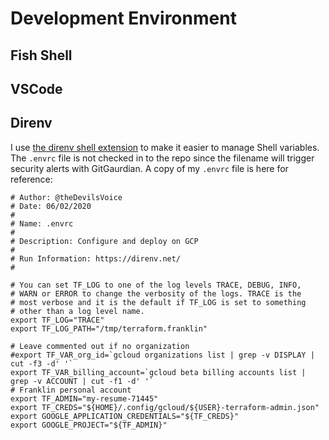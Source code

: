# Development Environment

## Fish Shell

## VSCode

## Direnv

I use [the direnv shell extension](https://direnv.net/) to make
it easier to manage Shell variables. The `.envrc` file is not 
checked in to the repo since the filename will trigger security
alerts with GitGaurdian. A copy of my `.envrc` file is
here for reference:

```fish
# Author: @theDevilsVoice
# Date: 06/02/2020
#
# Name: .envrc
#
# Description: Configure and deploy on GCP
#
# Run Information: https://direnv.net/
#

# You can set TF_LOG to one of the log levels TRACE, DEBUG, INFO,
# WARN or ERROR to change the verbosity of the logs. TRACE is the
# most verbose and it is the default if TF_LOG is set to something
# other than a log level name.
export TF_LOG="TRACE"
export TF_LOG_PATH="/tmp/terraform.franklin"

# Leave commented out if no organization
#export TF_VAR_org_id=`gcloud organizations list | grep -v DISPLAY | cut -f3 -d' '`
export TF_VAR_billing_account=`gcloud beta billing accounts list | grep -v ACCOUNT | cut -f1 -d' '`
# Franklin personal account
export TF_ADMIN="my-resume-71445"
export TF_CREDS="${HOME}/.config/gcloud/${USER}-terraform-admin.json"
export GOOGLE_APPLICATION_CREDENTIALS="${TF_CREDS}"
export GOOGLE_PROJECT="${TF_ADMIN}"
```
